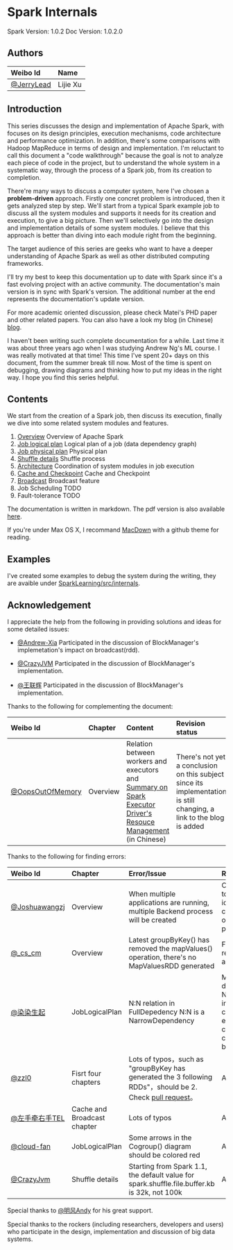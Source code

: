# Spark Internals

Spark Version: 1.0.2
Doc Version: 1.0.2.0

## Authors
| Weibo Id | Name |
|:-----------|:-------------|
|[@JerryLead](http://weibo.com/jerrylead) | Lijie Xu |

## Introduction

This series discusses the design and implementation of Apache Spark, with focuses on its design principles, execution mechanisms, code architecture and performance optimization. In addition, there's some comparisons with Hadoop MapReduce in terms of design and implementation. I'm reluctant to call this document a "code walkthrough" because the goal is not to analyze each piece of code in the project, but to understand the whole system in a systematic way, through the process of a Spark job, from its creation to completion.

There're many ways to discuss a computer system, here I've chosen a **problem-driven** approach. Firstly one concret problem is introduced, then it gets analyzed step by step. We'll start from a typical Spark example job to discuss all the system modules and supports it needs for its creation and execution, to give a big picture. Then we'll selectively go into the design and implementation details of some system modules. I believe that this approach is better than diving into each module right from the beginning.

The target audience of this series are geeks who want to have a deeper understanding of Apache Spark as well as other distributed computing frameworks.

I'll try my best to keep this documentation up to date with Spark since it's a fast evolving project with an active community. The documentation's main version is in sync with Spark's version. The additional number at the end represents the documentation's update version.

For more academic oriented discussion, please check Matei's PHD paper and other related papers. You can also have a look my blog (in Chinese) [blog](http://www.cnblogs.com/jerrylead/archive/2013/04/27/Spark.html).

I haven't been writing such complete documentation for a while. Last time it was about three years ago when I was studying Andrew Ng's ML course. I was really motivated at that time! This time I've spent 20+ days on this document, from the summer break till now. Most of the time is spent on debugging, drawing diagrams and thinking how to put my ideas in the right way. I hope you find this series helpful.

## Contents
We start from the creation of a Spark job, then discuss its execution, finally we dive into some related system modules and features.

1. [Overview](https://github.com/JerryLead/SparkInternals/blob/master/markdown/1-Overview.md) Overview of Apache Spark
2. [Job logical plan](https://github.com/JerryLead/SparkInternals/blob/master/markdown/2-JobLogicalPlan.md) Logical plan of a job (data dependency graph)
3. [Job physical plan](https://github.com/JerryLead/SparkInternals/blob/master/markdown/3-JobPhysicalPlan.md) Physical plan
4. [Shuffle details](https://github.com/JerryLead/SparkInternals/blob/master/markdown/4-shuffleDetails.md) Shuffle process
5. [Architecture](https://github.com/JerryLead/SparkInternals/blob/master/markdown/5-Architecture.md) Coordination of system modules in job execution
6. [Cache and Checkpoint](https://github.com/JerryLead/SparkInternals/blob/master/markdown/6-CacheAndCheckpoint.md)  Cache and Checkpoint
7. [Broadcast](https://github.com/JerryLead/SparkInternals/blob/master/markdown/7-Broadcast.md) Broadcast feature
8. Job Scheduling TODO
9. Fault-tolerance TODO


The documentation is written in markdown. The pdf version is also available [here](https://github.com/JerryLead/SparkInternals/tree/master/pdf).

If you're under Max OS X, I recommand [MacDown](http://macdown.uranusjr.com/) with a github theme for reading.

## Examples
I've created some examples to debug the system during the writing, they are avaible under [SparkLearning/src/internals](https://github.com/JerryLead/SparkLearning/tree/master/src/internals).

## Acknowledgement

I appreciate the help from the following in providing solutions and ideas for some detailed issues:

- [@Andrew-Xia](http://weibo.com/u/1410938285) Participated in the discussion of BlockManager's implemetation's impact on broadcast(rdd).

- [@CrazyJVM](http://weibo.com/476691290) Participated in the discussion of BlockManager's implementation.

- [@王联辉](http://weibo.com/u/1685831233) Participated in the discussion of BlockManager's implementation.

Thanks to the following for complementing the document:

| Weibo Id | Chapter | Content | Revision status |
|:-----------|:-------------|:-------------|:-------------|
| [@OopsOutOfMemory](http://weibo.com/oopsoom) | Overview | Relation between workers and executors and [Summary on Spark Executor Driver's Resouce Management](http://blog.csdn.net/oopsoom/article/details/38763985) (in Chinese) | There's not yet a conclusion on this subject since its implementation is still changing, a link to the blog is added |

Thanks to the following for finding errors:

| Weibo Id | Chapter | Error/Issue | Revision status |
|:-----------|:-------------|:-------------|:-------------|
| [@Joshuawangzj](http://weibo.com/u/1619689670) | Overview | When multiple applications are running, multiple Backend process will be created | Corrected, but need to be confirmed. No idea on how to control the number of Backend processes |
| [@\_cs\_cm](http://weibo.com/u/1551746393) | Overview | Latest groupByKey() has removed the mapValues() operation, there's no MapValuesRDD generated | Fixed groupByKey() related diagrams and text |
| [@染染生起](http://weibo.com/u/2859927402) | JobLogicalPlan | N:N relation in FullDepedency N:N is a NarrowDependency | Modified the description of NarrowDependency into 3 different cases with detaild explaination, clearer than the 2 cases explaination before |
| [@zzl0](https://github.com/zzl0) | Fisrt four chapters | Lots of typos，such as "groupByKey has generated the 3 following RDDs"，should be 2. Check [pull request](https://github.com/JerryLead/SparkInternals/pull/3/files)。 | All fixed |
| [@左手牵右手TEL](http://weibo.com/w397090770) | Cache and Broadcast chapter | Lots of typos | All fixed |
| [@cloud-fan](https://github.com/cloud-fan) | JobLogicalPlan | Some arrows in the Cogroup() diagram should be colored red | All fixed |
| [@CrazyJvm](http://weibo.com/476691290) | Shuffle details | Starting from Spark 1.1, the default value for spark.shuffle.file.buffer.kb is 32k, not 100k | All fixed |

Special thanks to [@明风Andy](http://weibo.com/mingfengandy) for his great support.

Special thanks to the rockers (including researchers, developers and users) who participate in the design, implementation and discussion of big data systems.
